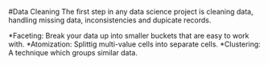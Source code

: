 #Data Cleaning
The first step in any data science project is cleaning data,
handling missing data, inconsistencies and dupicate records.

*Faceting: Break your data up into smaller buckets that are easy to work with.
*Atomization: Splittig multi-value cells into separate cells.
*Clustering: A technique which groups similar data.
